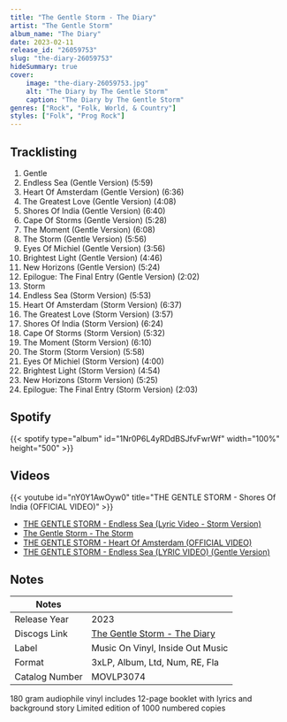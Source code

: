 ```yaml
---
title: "The Gentle Storm - The Diary"
artist: "The Gentle Storm"
album_name: "The Diary"
date: 2023-02-11
release_id: "26059753"
slug: "the-diary-26059753"
hideSummary: true
cover:
    image: "the-diary-26059753.jpg"
    alt: "The Diary by The Gentle Storm"
    caption: "The Diary by The Gentle Storm"
genres: ["Rock", "Folk, World, & Country"]
styles: ["Folk", "Prog Rock"]
---
```

## Tracklisting
1. Gentle 
2. Endless Sea (Gentle Version) (5:59)
3. Heart Of Amsterdam (Gentle Version) (6:36)
4. The Greatest Love (Gentle Version) (4:08)
5. Shores Of India (Gentle Version) (6:40)
6. Cape Of Storms (Gentle Version) (5:28)
7. The Moment (Gentle Version) (6:08)
8. The Storm (Gentle Version) (5:56)
9. Eyes Of Michiel (Gentle Version) (3:56)
10. Brightest Light (Gentle Version) (4:46)
11. New Horizons (Gentle Version) (5:24)
12. Epilogue: The Final Entry (Gentle Version) (2:02)
13. Storm
14. Endless Sea (Storm Version) (5:53)
15. Heart Of Amsterdam (Storm Version) (6:37)
16. The Greatest Love (Storm Version) (3:57)
17. Shores Of India (Storm Version) (6:24)
18. Cape Of Storms (Storm Version) (5:32)
19. The Moment (Storm Version) (6:10)
20. The Storm (Storm Version) (5:58)
21. Eyes Of Michiel (Storm Version) (4:00)
22. Brightest Light (Storm Version) (4:54)
23. New Horizons (Storm Version) (5:25)
24. Epilogue: The Final Entry (Storm Version) (2:03)
## Spotify
{{< spotify type="album" id="1Nr0P6L4yRDdBSJfvFwrWf" width="100%" height="500" >}}

## Videos
{{< youtube id="nY0Y1AwOyw0" title="THE GENTLE STORM - Shores Of India (OFFICIAL VIDEO)" >}}
- [THE GENTLE STORM -  Endless Sea  (Lyric Video - Storm Version)](https://www.youtube.com/watch?v=iPE3j6Gg_r4)
- [The Gentle Storm - The Storm](https://www.youtube.com/watch?v=ZaqGcJBFXPk)
- [THE GENTLE STORM - Heart Of Amsterdam (OFFICIAL VIDEO)](https://www.youtube.com/watch?v=2q2Wx5H6wkg)
- [THE GENTLE STORM - Endless Sea (LYRIC VIDEO) (Gentle Version)](https://www.youtube.com/watch?v=ml-v1bgMJDQ)

## Notes
| Notes          |             |
| ---------------| ----------- |
| Release Year   | 2023 |
| Discogs Link   | [The Gentle Storm - The Diary](https://www.discogs.com/release/26059753-The-Gentle-Storm-The-Diary) |
| Label          | Music On Vinyl, Inside Out Music |
| Format         | 3xLP, Album, Ltd, Num, RE, Fla |
| Catalog Number | MOVLP3074 |

180 gram audiophile vinyl includes 12-page booklet with lyrics and background story Limited edition of 1000 numbered copies

